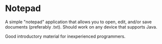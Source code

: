 
Notepad
=======

A simple "notepad" application that allows you to open, edit, and/or save documents (preferably .txt). 
Should work on any device that supports Java.

Good introductory material for inexperienced programmers.
